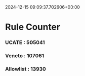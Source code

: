 2024-12-15 09:09:37.702606+00:00
# Rule Counter 
 ### UCATE : 505041

 ### Veneto : 107061

 ### Allowlist : 13930